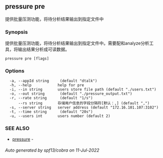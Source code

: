 ## pressure pre

提供批量压测功能，将待分析结果输出到指定文件中

### Synopsis

提供批量压测功能，将待分析结果输出到指定文件中。需要配和analyze分析工具，将输出结果分析成可读数据。

```
pressure pre [flags]
```

### Options

```
  -a, --appId string     (default "dtalk")
  -h, --help            help for pre
  -i, --in string       users store file path (default "./users.txt")
  -o, --out string       (default "./pressure_output.txt")
  -r, --rate string      (default "1/s")
      --rs string       存储用户信息的字段分隔符[默认：,] (default ",")
  -s, --server string   server address (default "172.16.101.107:3102")
  -t, --time string      (default "20s")
  -u, --users int       users number (default 2)
```

### SEE ALSO

* [pressure](pressure.md)	 - 

###### Auto generated by spf13/cobra on 11-Jul-2022
